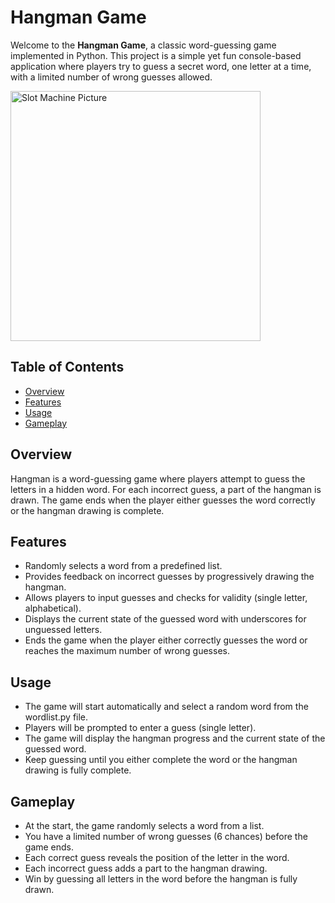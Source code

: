 # Hangman Game

Welcome to the **Hangman Game**, a classic word-guessing game implemented in Python. This project is a simple yet fun console-based application where players try to guess a secret word, one letter at a time, with a limited number of wrong guesses allowed.

<img src="https://github.com/user-attachments/assets/d3fbd2aa-9fd9-4c93-9f2c-5861eef75abc" alt="Slot Machine Picture" width="400"/>

## Table of Contents

- [Overview](#overview)
- [Features](#features)
- [Usage](#usage)
- [Gameplay](#gameplay)

## Overview

Hangman is a word-guessing game where players attempt to guess the letters in a hidden word. For each incorrect guess, a part of the hangman is drawn. The game ends when the player either guesses the word correctly or the hangman drawing is complete.

## Features

- Randomly selects a word from a predefined list.
- Provides feedback on incorrect guesses by progressively drawing the hangman.
- Allows players to input guesses and checks for validity (single letter, alphabetical).
- Displays the current state of the guessed word with underscores for unguessed letters.
- Ends the game when the player either correctly guesses the word or reaches the maximum number of wrong guesses.

## Usage
- The game will start automatically and select a random word from the wordlist.py file.
- Players will be prompted to enter a guess (single letter).
- The game will display the hangman progress and the current state of the guessed word.
- Keep guessing until you either complete the word or the hangman drawing is fully complete.
  
## Gameplay
- At the start, the game randomly selects a word from a list.
- You have a limited number of wrong guesses (6 chances) before the game ends.
- Each correct guess reveals the position of the letter in the word.
- Each incorrect guess adds a part to the hangman drawing.
- Win by guessing all letters in the word before the hangman is fully drawn.
